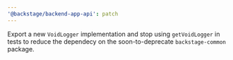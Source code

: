 ```yaml
---
'@backstage/backend-app-api': patch
---
```


Export a new `VoidLogger` implementation and stop using `getVoidLogger` in tests to reduce the dependecy on the soon-to-deprecate `backstage-common` package.
